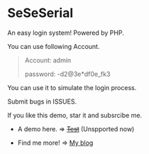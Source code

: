 # SeSeSerial

An easy login system! Powered by PHP.

You can use following Account.

> Account: admin
>
> password: -d2@3e*df0e_fk3

You can use it to simulate the login process.

Submit bugs in ISSUES.

If you like this demo, star it and subsrcibe me.

- A demo here. => ~~[Test](http://127.0.0.1)~~ (Unspported now)

- Find me more! => [My blog](http://natro92.github.io)
